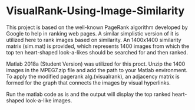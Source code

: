 # VisualRank-Using-Image-Similarity
This project is based on the well-known PageRank algorithm developed by Google to help in ranking web pages. 
A similar simplistic version of it is utilized here to rank images based on similarity. An 1400x1400 similarity matrix (sim.mat)
is provided, which represents 1400 images from which the top ten heart-shaped look-a-likes should be searched for and then ranked. 

Matlab 2018a (Student Version) was utilized for this proct. 
Unzip the 1400 images in the MPEG7.zip file and add the path to your Matlab environment.
To apply the modified pagerank alg.(visualrank), an adjacency matrix is formed for the graph that connects the images by visual hyperlinks.

Run the matlab code as is and the output will display the top ranked heart-shaped look-a-like images. 


